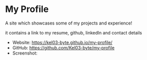 # My Profile

A site which showcases some of my projects and experience!

it contains a link to my resume, github, linkedIn and contact details


* Website: https://kel03-byte.github.io/my-profile/
* GitHub: https://github.com/Kel03-byte/my-profile
* Screenshot: 